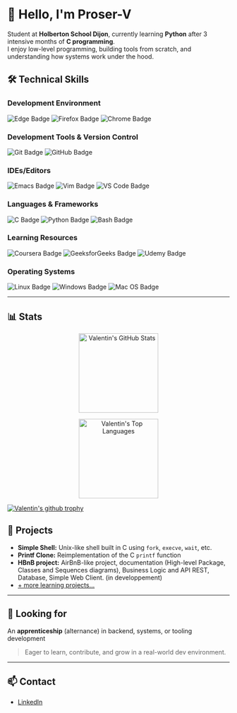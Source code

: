 # 👋 Hello, I'm Proser-V

Student at **Holberton School Dijon**, currently learning **Python** after 3 intensive months of **C programming**.  
I enjoy low-level programming, building tools from scratch, and understanding how systems work under the hood.

## 🛠️ Technical Skills


### Development Environment
<p>
  <img src="https://img.shields.io/badge/Edge-0078D7?style=for-the-badge&logo=Microsoft-edge&logoColor=white" alt="Edge Badge" />
  <img src="https://img.shields.io/badge/Firefox-FF7139?style=for-the-badge&logo=Firefox-Browser&logoColor=white" alt="Firefox Badge" />
  <img src="https://img.shields.io/badge/Google%20Chrome-4285F4?style=for-the-badge&logo=GoogleChrome&logoColor=white" alt="Chrome Badge" />
</p>

### Development Tools & Version Control
<p>
  <img src="https://img.shields.io/badge/Git-F05032?style=for-the-badge&logo=git&logoColor=white" alt="Git Badge" />
  <img src="https://img.shields.io/badge/GitHub-181717?style=for-the-badge&logo=github&logoColor=white" alt="GitHub Badge" />
</p>

### IDEs/Editors
<p>
  <img src="https://img.shields.io/badge/Emacs-7F5AB6?style=for-the-badge&logo=gnu-emacs&logoColor=white" alt="Emacs Badge" />
  <img src="https://img.shields.io/badge/Vim-019733?style=for-the-badge&logo=vim&logoColor=white" alt="Vim Badge" />
  <img src="https://img.shields.io/badge/VS%20Code-007ACC?style=for-the-badge&logo=visual-studio-code&logoColor=white" alt="VS Code Badge" />
</p>

### Languages & Frameworks
<p>
  <img src="https://img.shields.io/badge/C-00599C?style=for-the-badge&logo=C&logoColor=white" alt="C Badge" />
  <img src="https://img.shields.io/badge/Python-3776AB?style=for-the-badge&logo=python&logoColor=white" alt="Python Badge" />
  <img src="https://img.shields.io/badge/Bash-4EAA25?style=for-the-badge&logo=gnu-bash&logoColor=white" alt="Bash Badge" />
</p>

### Learning Resources
<p>
  <img src="https://img.shields.io/badge/Coursera-0056D2?style=for-the-badge&logo=Coursera&logoColor=white" alt="Coursera Badge" />
  <img src="https://img.shields.io/badge/GeeksforGeeks-2F8D46?style=for-the-badge&logo=geeksforgeeks&logoColor=white" alt="GeeksforGeeks Badge" />
  <img src="https://img.shields.io/badge/Udemy-A435F0?style=for-the-badge&logo=Udemy&logoColor=white" alt="Udemy Badge" />
</p>

### Operating Systems
<p>
  <img src="https://img.shields.io/badge/Linux-FCC624?style=for-the-badge&logo=linux&logoColor=black" alt="Linux Badge" />
  <img src="https://img.shields.io/badge/Windows-0078D6?style=for-the-badge&logo=windows&logoColor=white" alt="Windows Badge" />
  <img src="https://img.shields.io/badge/Mac%20OS-000000?style=for-the-badge&logo=apple&logoColor=white" alt="Mac OS Badge" />
</p>

---

## 📊 Stats

<p align="center">
  <img
       src="https://github-readme-stats.vercel.app/api?username=Proser-V&show_icons=true&theme=radical&hide_border=true&count_private=true"
       alt="Valentin's GitHub Stats"
       height="180px"
  />
</p>

<p align="center">
  <img
       src="https://github-readme-stats.vercel.app/api/top-langs/?username=Proser-V&layout=compact&theme=radical&hide_border=true"
       alt="Valentin's Top Languages"
       height="180px"
  />
</p>

[![Valentin's github trophy](https://github-profile-trophy.vercel.app/?username=Proser-V&row=1)](https://github.com/ryo-ma/github-profile-trophy)

## 📂 Projects

- **Simple Shell:** Unix-like shell built in C using `fork`, `execve`, `wait`, etc.
- **Printf Clone:** Reimplementation of the C `printf` function
- **HBnB project:** AirBnB-like project, documentation (High-level Package, Classes and Sequences diagrams), Business Logic and API REST, Database, Simple Web Client. (in developpement)
- [+ more learning projects...](https://github.com/Proser-V/holbertonschool-higher_level_programming)

---

## 🚀 Looking for

An **apprenticeship** (alternance) in backend, systems, or tooling development  
> Eager to learn, contribute, and grow in a real-world dev environment.

---

## 📫 Contact

- [LinkedIn](https://www.linkedin.com/in/vtn-dumont/)
